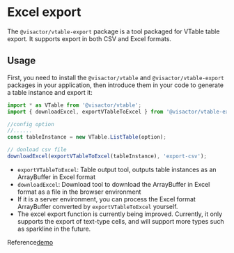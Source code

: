 # Excel export

The `@visactor/vtable-export` package is a tool packaged for VTable table export. It supports export in both CSV and Excel formats.

## Usage
First, you need to install the `@visactor/vtable` and `@visactor/vtable-export` packages in your application, then introduce them in your code to generate a table instance and export it:

```js
import * as VTable from '@visactor/vtable';
import { downloadExcel, exportVTableToExcel } from '@visactor/vtable-export';

//config option
//......
const tableInstance = new VTable.ListTable(option);

// donload csv file
downloadExcel(exportVTableToExcel(tableInstance), 'export-csv');
```

* `exportVTableToExcel`: Table output tool, outputs table instances as an ArrayBuffer in Excel format
* `downloadExcel`: Download tool to download the ArrayBuffer in Excel format as a file in the browser environment
* If it is a server environment, you can process the Excel format ArrayBuffer converted by `exportVTableToExcel` yourself.
* The excel export function is currently being improved. Currently, it only supports the export of text-type cells, and will support more types such as sparkline in the future.

Reference[demo](https://codesandbox.io/p/sandbox/react-vtable-wjrvpq)
